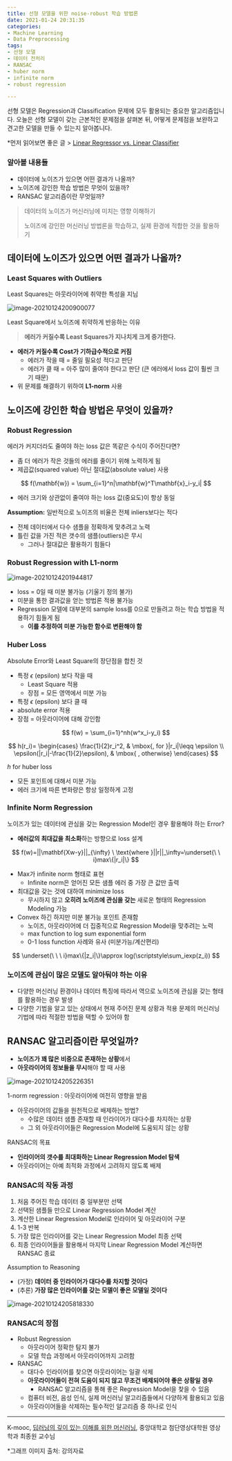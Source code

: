 ```yaml
---
title: 선형 모델을 위한 noise-robust 학습 방법론
date: 2021-01-24 20:31:35
categories:
- Machine Learning
- Data Preprocessing
tags:
- 선형 모델
- 데이터 전처리
- RANSAC
- huber norm
- infinite norm
- robust regression

---
```


선형 모델은 Regression과 Classification 문제에 모두 활용되는 중요한 알고리즘입니다. 오늘은 선형 모델이 갖는 근본적인 문제점을 살펴본 뒤, 어떻게 문제점을 보완하고 견고한 모델을 만들 수 있는지 알아봅니다.

*먼저 읽어보면 좋은 글 > [Linear Regressor vs. Linear Classifier](https://choigww.github.io/machine%20learning/2021/01/19/Linear-Regressor-vs-Linear-Classifier/)



### 알아볼 내용들

- 데이터에 노이즈가 있으면 어떤 결과가 나올까?
- 노이즈에 강인한 학습 방법은 무엇이 있을까?
- RANSAC 알고리즘이란 무엇일까?

> 데이터의 노이즈가 머신러닝에 미치는 영향 이해하기
>
> 노이즈에 강인한 머신러닝 방법론을 학습하고, 실제 환경에 적합한 것을 활용하기



## 데이터에 노이즈가 있으면 어떤 결과가 나올까?

### Least Squares with Outliers

Least Squares는 아웃라이어에 취약한 특성을 지님

![image-20210124200900077](https://i.loli.net/2021/01/24/i6VPmnbgXalDw35.png)

Least Square에서 노이즈에 취약하게 반응하는 이유

> **에러가 커질수록 Least Squares가 지나치게 크게 증가한다.**

- **에러가 커질수록 Cost가 기하급수적으로 커짐**
  - 에러가 작을 때 = 줄일 필요성 적다고 판단
  - 에러가 클 때 = 아주 많이 줄여야 한다고 판단 (큰 에러에서 loss 값이 훨씬 크기 때문)
- 위 문제를 해결하기 위하여 **L1-norm** 사용



## 노이즈에 강인한 학습 방법은 무엇이 있을까?

### Robust Regression

에러가 커지더라도 줄여야 하는 loss 값은 똑같은 수식이 주어진다면?

- 좀 더 에러가 작은 것들의 에러를 줄이기 위해 노력하게 됨
- 제곱값(squared value) 아닌 절대값(absolute value) 사용

$$
f(\mathbf{w}) = \sum_{i=1}^n|\mathbf{w}^T\mathbf{x}_i-y_i|
$$

- 에러 크기와 상관없이 줄여야 하는 loss 값(중요도)이 항상 동일

**Assumption:** 일반적으로 노이즈의 비율은 전체 inliers보다는 적다

- 전체 데이터에서 다수 샘플을 정확하게 맞추려고 노력
- 틀린 값을 가진 적은 갯수의 샘플(outliers)은 무시
  - 그러나 절대값은 활용하기 힘들다



### Robust Regression with L1-norm

![image-20210124201944817](https://i.loli.net/2021/01/24/iFdrVuWN41zvEhG.png)

- loss = 0일 때 미분 불가능 (기울기 정의 불가)
- 미분을 통한 결과값을 얻는 방법론 적용 불가능
- Regression 모델에 대부분의 sample loss를 0으로 만들려고 하는 학습 방법을 적용하기 힘들게 됨
  - **이를 추정하여 미분 가능한 함수로 변환해야 함**



### Huber Loss

Absolute Error와 Least Square의 장단점을 합친 것

- 특정 $\epsilon$ (epsilon) 보다 작을 때
  - Least Square 적용
  - 장점 = 모든 영역에서 미분 가능
-  특정 $\epsilon$ (epsilon) 보다 클 때
  - absolute error 적용
  - 장점 = 아웃라이어에 대해 강인함

$$
f(w) = \sum_{i=1}^nh(w^x_i-y_i)
$$

$$
h(r_i)=
\begin{cases}
\frac{1}{2}r_i^2, & \mbox{, for }|r_i|\leqq \epsilon \\
\epsilon(|r_i|-\frac{1}{2}\epsilon), & \mbox{ , otherwise}
\end{cases}
$$

$h$ for huber loss

- 모든 포인트에 대해서 미분 가능
- 에러 크기에 따른 변화량은 항상 일정하게 고정



### Infinite Norm Regression

노이즈가 있는 데이터에 관심을 갖는 Regression Model인 경우 활용해야 하는 Error?

- **에러값의 최대값을 최소화**하는 방향으로 loss 설계

$$
f(w)=||\mathbf{Xw-y}||_{\infty} \ \text{where }||r||_\infty=\underset{\ \ i}max\{|r_i|\}
$$

- Max가 infinite norm 형태로 표현
  - Infinite norm은 얻어진 모든 샘플 에러 중 가장 큰 값만 출력
- 최대값을 갖는 것에 대하여 minimize loss
  - 무시하지 않고 **오히려 노이즈에 관심을 갖는** 새로운 형태의 Regression Modeling 가능
- Convex 하긴 하지만 미분 불가능 포인트 존재함
  - 노이즈, 아웃라이어에 더 집중적으로 Regression Model을 맞추려는 노력
  - max function to log sum exponential form
  - 0-1 loss function 사례와 유사 (미분가능/계산편리)

$$
\underset{\ \  \ i}max\{|z_i|\}\approx log(\scriptstyle\sum_iexp(z_i))
$$



### 노이즈에 관심이 많은 모델도 알아둬야 하는 이유

- 다양한 머신러닝 환경이나 데이터 특징에 따라서 역으로 노이즈에 관심을 갖는 형태를 활용하는 경우 발생
- 다양한 기법을 알고 있는 상태에서 현재 주어진 문제 상황과 적용 문제의 머신러닝 기법에 따라 적절한 방법을 택할 수 있어야 함



## RANSAC 알고리즘이란 무엇일까?

- **노이즈가 꽤 많은 비중으로 존재하는 상황**에서
- **아웃라이어의 정보들을 무시**해야 할 때 사용

![image-20210124205226351](https://i.loli.net/2021/01/24/tNB2hiSL6yEgmeD.png)

1-norm regression : 아웃라이어에 여전히 영향을 받음

- 아웃라이어의 값들을 원천적으로 배제하는 방법?
  - 수많은 데이터 샘플 존재할 때 인라이어가 대다수를 차지하는 상황
  - 그 외 아웃라이어들은 Regression Model에 도움되지 않는 상황

RANSAC의 목표

- **인라이어의 갯수를 최대화하는 Linear Regression Model 탐색**
- 아웃라이어는 아예 최적화 과정에서 고려하지 않도록 배제



### RANSAC의 작동 과정

1. 처음 주어진 학습 데이터 중 일부분만 선택
2. 선택된 샘플들 만으로 Linear Regression Model 계산
3. 계산한 Linear Regression Model로 인라이어 및 아웃라이어 구분
4. 1-3 반복
5. 가장 많은 인라이어를 갖는 Linear Regression Model 최종 선택
6. 최종 인라이어들을 활용해서 마지막 Linear Regression Model 계산하면 RANSAC 종료

Assumption to Reasoning

- (가정) **데이터 중 인라이어가 대다수를 차지할 것이다**
- (추론) **가장 많은 인라이어를 갖는 모델이 좋은 모델일 것이다**

![image-20210124205818330](https://i.loli.net/2021/01/24/YyhFGTwlXKCatM7.png)



### RANSAC의 장점

- Robust Regression
  - 아웃라이어 정확한 탐지 불가
  - 모델 학습 과정에서 아웃라이어까지 고려함
- RANSAC
  - 대다수 인라이어를 찾으면 아웃라이어는 일괄 삭제
  - **아웃라이어들이 전혀 도움이 되지 않고 무조건 배제되어야 좋은 상황일 경우**
    - RANSAC 알고리즘을 통해 좋은 Regression Model을 찾을 수 있음
  - 컴퓨터 비전, 음성 인식, 실제 머신러닝 알고리즘들에서 다양하게 활용되고 있음
  - 아웃라이어들을 삭제하는 필수적인 알고리즘 중 하나로 인식



---

K-mooc, [딥러닝의 깊이 있는 이해를 위한 머신러닝](http://www.kmooc.kr/courses/course-v1:CAUk+CAU_A02+2020_1/about), 중앙대학교 첨단영상대학원 영상학과 최종원 교수님

*그래프 이미지 출처: 강의자료

